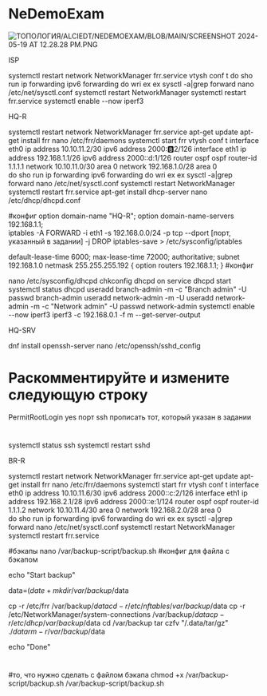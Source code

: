 # NeDemoExam
![ТОПОЛОГИЯ](HTTPS://GITHUB.COM)/ALCIEDT/NEDEMOEXAM/BLOB/MAIN/SCREENSHOT 2024-05-19 AT 12.28.28 PM.PNG

ISP

systemctl restart network NetworkManager frr.service 
vtysh 
conf t
do sho run
ip forwarding
ipv6 forwarding
do wri
ex
ex
sysctl -a|grep forward
nano /etc/net/sysctl.conf
systemctl restart NetworkManager
systemctl restart frr.service
systemctl enable --now iperf3

HQ-R

systemctl restart network NetworkManager frr.service
apt-get update
apt-get install frr
nano /etc/frr/daemons
systemctl start frr
vtysh
conf t
interface eth0
ip address 10.10.11.2/30
ipv6 address 2000::b:2/126
interface eth1
ip address 192.168.1.1/26
ipv6 address 2000::d:1/126
router ospf
ospf router-id 1.1.1.1
network 10.10.11.0/30 area 0
network 192.168.1.0/28 area 0    
do sho run
ip forwarding
ipv6 forwarding
do wri
ex
ex
sysctl -a|grep forward
nano /etc/net/sysctl.conf
systemctl restart NetworkManager
systemctl restart frr.service
apt-get install dhcp-server
nano /etc/dhcp/dhcpd.conf

#конфиг
option domain-name "HQ-R";
option domain-name-servers 192.168.1.1;                                             
iptables -A FORWARD -i eth1 -s 192.168.0.0/24 -p tcp --dport [порт, указанный в задании] -j DROP
iptables-save > /etc/sysconfig/iptables    
                                                                                          
default-lease-time 6000;
max-lease-time 72000;
authoritative;
subnet 192.168.1.0 netmask 255.255.255.192 {
option routers 192.168.1.1;
} 
#конфиг

nano /etc/sysconfig/dhcpd
chkconfig dhcpd on
service dhcpd start
systemctl status dhcpd
useradd branch-admin -m -c "Branch admin" -U
passwd branch-admin 
useradd network-admin -m -U
useradd network-admin -m -c "Network admin" -U
passwd network-admin
systemctl enable --now iperf3
iperf3 -c 192.168.0.1 -f m --get-server-output

HQ-SRV

dnf install openssh-server
nano /etc/openssh/sshd_config
# Раскомментируйте и измените следующую строку
PermitRootLogin yes
порт ssh прописать тот, который указан в задании
# 
systemctl status ssh
systemctl restart sshd

BR-R

systemctl restart network NetworkManager frr.service
apt-get update
apt-get install frr
nano /etc/frr/daemons
systemctl start frr
vtysh
conf t
interface eth0
ip address 10.10.11.6/30
ipv6 address 2000::c:2/126
interface eth1
ip address 192.168.2.1/28
ipv6 address 2000::e:1/124
router ospf
ospf router-id 1.1.1.2
network 10.10.11.4/30 area 0
network 192.168.2.0/28 area 0    
do sho run
ip forwarding
ipv6 forwarding
do wri
ex
ex
sysctl -a|grep forward
nano /etc/net/sysctl.conf
systemctl restart NetworkManager
systemctl restart frr.service

#бэкапы
nano /var/backup-script/backup.sh
#конфиг для файла с бэкапом

echo "Start backup"

data=$(date +%d.%m.%Y-%H:%M:S)
mkdir /var/backup/$data

cp -r /etc/frr /var/backup/$data
cd -r /etc/nftables /var/backup/$data
cp -r /etc/NetworkManager/system-connections  /var/backup/$data
cp -r /etc/dhcp /var/backup/$data
cd /var/backup
tar czfv "/.data/tar/gz" ./$data
rm -r /var/backup/$data

echo "Done"
#

#то, что нужно сделать с файлом бэкапа
chmod +x /var/backup-script/backup.sh
/var/backup-script/backup.sh
